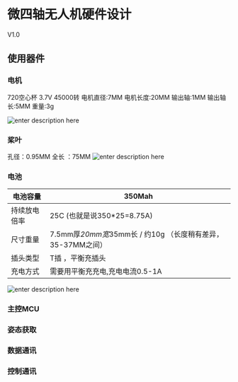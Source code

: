 # 微四轴无人机硬件设计
V1.0

## 使用器件
### 电机
720空心杯 3.7V 45000转
电机直径:7MM
电机长度:20MM
输出轴:1MM
输出轴长:5MM
重量:3g

![enter description here][1]
### 桨叶

孔径：0.95MM
全长 ：75MM
![enter description here][2]

### 电池

|  电池容量   | 350Mah    |
| --- | --- |
|  持续放电倍率   | 25C (也就是说350*25=8.75A)   |
|   尺寸重量  |	7.5mm厚*20mm宽*35mm长 / 约10g  （长度稍有差异，35-37MM之间）     |
|   插头类型 |   T插 ，平衡充插头  |
| 充电方式    |  需要用平衡充充电,充电电流0.5-1A   |

![enter description here][3]

### 主控MCU
### 姿态获取
### 数据通讯
### 控制通讯

  [1]: ./images/%E7%94%B5%E6%9C%BA.png "电机.png"
  [2]: ./images/%E6%A1%A8%E5%8F%B6.png "桨叶.png"
  [3]: ./images/%E7%94%B5%E6%B1%A0.png "电池.png"